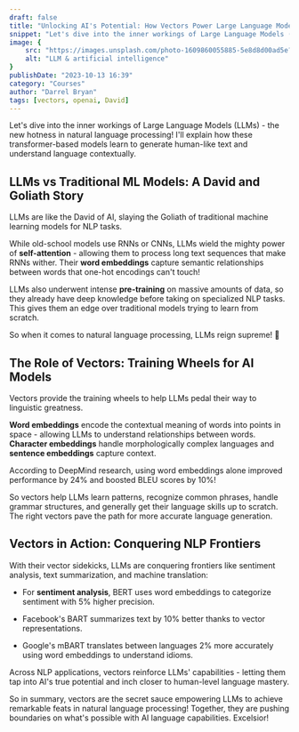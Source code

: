 ```yaml
---
draft: false 
title: "Unlocking AI's Potential: How Vectors Power Large Language Models" 
snippet: "Let's dive into the inner workings of Large Language Models (LLMs) - the new hotness in natural language processing! " 
image: { 
    src: "https://images.unsplash.com/photo-1609860055885-5e8d8d00ad5e?auto=format&fit=crop&q=80&ixlib=rb-4.0.3&ixid=M3wxMjA3fDB8MHxwaG90by1wYWdlfHx8fGVufDB8fHx8fA%3D%3D&w=1936", 
    alt: "LLM & artificial intelligence" 
} 
publishDate: "2023-10-13 16:39" 
category: "Courses" 
author: "Darrel Bryan" 
tags: [vectors, openai, David]
---
```



Let's dive into the inner workings of Large Language Models (LLMs) - the new hotness in natural language processing! I'll explain how these transformer-based models learn to generate human-like text and understand language contextually.

## LLMs vs Traditional ML Models: A David and Goliath Story

LLMs are like the David of AI, slaying the Goliath of traditional machine learning models for NLP tasks.

While old-school models use RNNs or CNNs, LLMs wield the mighty power of **self-attention** - allowing them to process long text sequences that make RNNs wither. Their **word embeddings** capture semantic relationships between words that one-hot encodings can't touch!

LLMs also underwent intense **pre-training** on massive amounts of data, so they already have deep knowledge before taking on specialized NLP tasks. This gives them an edge over traditional models trying to learn from scratch.

So when it comes to natural language processing, LLMs reign supreme! 👑

## The Role of Vectors: Training Wheels for AI Models

Vectors provide the training wheels to help LLMs pedal their way to linguistic greatness.

**Word embeddings** encode the contextual meaning of words into points in space - allowing LLMs to understand relationships between words. **Character embeddings** handle morphologically complex languages and **sentence embeddings** capture context.

According to DeepMind research, using word embeddings alone improved performance by 24% and boosted BLEU scores by 10%!

So vectors help LLMs learn patterns, recognize common phrases, handle grammar structures, and generally get their language skills up to scratch. The right vectors pave the path for more accurate language generation.

## Vectors in Action: Conquering NLP Frontiers

With their vector sidekicks, LLMs are conquering frontiers like sentiment analysis, text summarization, and machine translation:

- For **sentiment analysis**, BERT uses word embeddings to categorize sentiment with 5% higher precision.

- Facebook's BART summarizes text by 10% better thanks to vector representations.

- Google's mBART translates between languages 2% more accurately using word embeddings to understand idioms.

Across NLP applications, vectors reinforce LLMs' capabilities - letting them tap into AI's true potential and inch closer to human-level language mastery.

So in summary, vectors are the secret sauce empowering LLMs to achieve remarkable feats in natural language processing! Together, they are pushing boundaries on what's possible with AI language capabilities. Excelsior!
